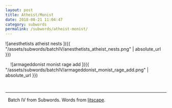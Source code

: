 ```yaml
---
layout: post
title: Atheist/Monist
date: 2018-08-21 11:04:47
category: subwords
permalink: /subwords/atheist-monist/ 
---
```


![anesthetists atheist nests ]({{ "/assets/subwords/batchIV/anesthetists_atheist_nests.png" | absolute_url }})

&nbsp;
&nbsp;
![armageddonist monist rage add ]({{ "/assets/subwords/batchIV/armageddonist_monist_rage_add.png" | absolute_url }})

&nbsp;

---

&nbsp;
Batch IV from Subwords. Words from [litscape](https://www.litscape.com/).
